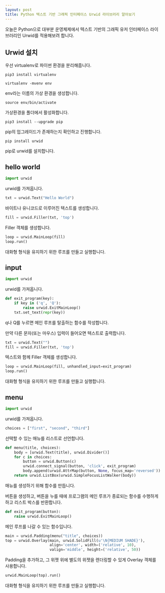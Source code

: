 ```yaml
---
layout: post
title: Python 텍스트 기반 그래픽 인터페이스 Urwid 라이브러리 알아보기
---
```


오늘은 Python으로 대부분 운영체제에서 텍스트 기반의 그래픽 유저 인터페이스 라이브러리인 Urwid를 적용해보려 합니다.

## Urwid 설치

우선 virtualenv로 파이썬 환경을 분리해줍니다.

```
pip3 install virtualenv
```

```
virtualenv -mvenv env
```

env라는 이름의 가상 환경을 생성합니다.

```
source env/bin/activate
```

가상환경을 폴더에서 활성화합니다.

```
pip3 install --upgrade pip
```

pip의 업그레이드가 존재하는지 확인하고 진행합니다.

```
pip install urwid
```

pip로 urwid를 설치합니다.

## hello world

```python
import urwid
```

urwid를 가져옵니다.

```python
txt = urwid.Text("Hello World")
```

바이트나 유니코드로 이루어진 텍스트를 생성합니다.

```python
fill = urwid.Filler(txt, 'top')
```

Filler 객체를 생성합니다.

```python
loop = urwid.MainLoop(fill)
loop.run()
```

대화형 형식을 유지하기 위한 루프를 만들고 실행합니다.

## input

```python
import urwid
```

urwid를 가져옵니다.

```python
def exit_program(key):
    if key in ('q', 'Q'):
        raise urwid.ExitMainLoop()
    txt.set_text(repr(key))
```

q나 Q를 누르면 메인 루프를 탈출하는 함수를 작성합니다.

만약 다른 문자(또는 마우스) 입력이 들어오면 텍스트로 출력합니다.

```python
txt = urwid.Text("")
fill = urwid.Filler(txt, 'top')
```

텍스트와 함께 Filler 객체를 생성합니다.

```python
loop = urwid.MainLoop(fill, unhandled_input=exit_program)
loop.run()
```

대화형 형식을 유지하기 위한 루프를 만들고 실행합니다.

## menu

```python
import urwid
```

urwid를 가져옵니다.

```python
choices = ["first", "second", "third"]
```

선택할 수 있는 매뉴를 리스트로 선언합니다.

```python
def menu(title, choices):
    body = [urwid.Text(title), urwid.Divider()]
    for c in choices:
        button = urwid.Button(c)
        urwid.connect_signal(button, 'click', exit_program)
        body.append(urwid.AttrMap(button, None, focus_map='reversed'))
    return urwid.ListBox(urwid.SimpleFocusListWalker(body))
```

매뉴를 생성하기 위해 함수를 만듭니다.

버튼을 생성하고, 버튼을 누를 때에 프로그램의 메인 루프가 종료되는 함수를 수행하게 하고 리스트 박스를 반환합니다.

```python
def exit_program(button):
    raise urwid.ExitMainLoop()
```

메인 루프를 나갈 수 있는 함수입니다.

```python
main = urwid.Padding(menu("title", choices))
top = urwid.Overlay(main, urwid.SolidFill(u'\N{MEDIUM SHADE}'),
                    align='center', width=('relative', 10),
                    valign='middle', height=('relative', 50))
```

Padding을 추가하고, 그 위젯 위에 별도의 위젯을 렌더링할 수 있게 Overlay 객체를 사용합니다.

```python
urwid.MainLoop(top).run()
```

대화형 형식을 유지하기 위한 루프를 만들고 실행합니다.
